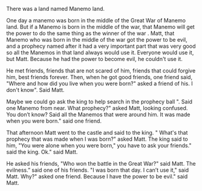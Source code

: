 There was a land named Manemo land.

One day a manemo was born in the middle of the Great War of Manemo land.
But if a Manemo is born in the middle of the war, that Manemo will get the power to do the same thing as the winner of the war . Matt, that Manemo who was born in the middle of the war got the power to be evil, and a prophecy named after it had a very important part that was very good so all the Manemos in that land always would use it. Everyone would use it, but Matt.
Because he had the power to become evil, he couldn't use it.

He met friends, friends that are not scared of him, friends that could forgive him, best friends forever.
Then, when  he got good friends, one friend said, "Where and how did you live when you were born?" asked a friend of his. I don't know". Said Matt.

Maybe we could go ask the king to help search in the prophecy ball ". Said one Manemo from near.
What prophecy?" asked Matt, looking confused.
You don’t know? Said all the Manemos that were around him.
It was made when you were born." said one friend.

That afternoon Matt went to the castle and said to the king. " What's that prophecy that was made when I was born?" asked Matt.
The king said to him, "You were alone when you were born,"  you have to ask your friends." said the king.
Ok." said Matt.

He asked his friends, "Who won the battle in the Great War?" said Matt.
The evilness.” said one of his friends.
"I was born that day. I can’t use it," said Matt.
Why?" asked one friend.
Because I have the power to be evil." said Matt.